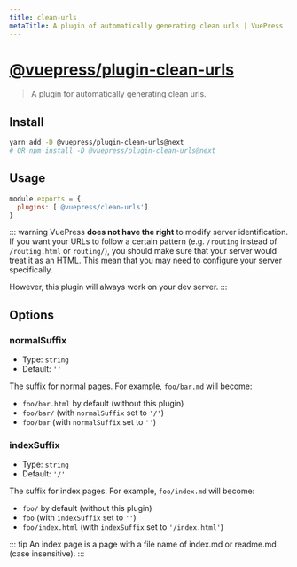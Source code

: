 ```yaml
---
title: clean-urls
metaTitle: A plugin of automatically generating clean urls | VuePress
---
```


# [@vuepress/plugin-clean-urls](https://github.com/vuejs/vuepress/tree/master/packages/@vuepress/plugin-clean-urls)

> A plugin for automatically generating clean urls. <Badge text="1.0.0-alpha.40+"/>

## Install

```bash
yarn add -D @vuepress/plugin-clean-urls@next
# OR npm install -D @vuepress/plugin-clean-urls@next
```

## Usage

```javascript
module.exports = {
  plugins: ['@vuepress/clean-urls'] 
}
```

::: warning
VuePress **does not have the right** to modify server identification. If you want your URLs to follow a certain pattern (e.g. `/routing` instead of `/routing.html` or `routing/`), you should make sure that your server would treat it as an HTML. This mean that you may need to configure your server specifically.

However, this plugin will always work on your dev server.
:::

## Options

### normalSuffix

- Type: `string`
- Default: `''`

The suffix for normal pages. For example, `foo/bar.md` will become:

- `foo/bar.html` by default (without this plugin)
- `foo/bar/` (with `normalSuffix` set to `'/'`)
- `foo/bar` (with `normalSuffix` set to `''`)

### indexSuffix

- Type: `string`
- Default: `'/'`

The suffix for index pages. For example, `foo/index.md` will become:

- `foo/` by default (without this plugin)
- `foo` (with `indexSuffix` set to `''`)
- `foo/index.html` (with `indexSuffix` set to `'/index.html'`)

::: tip
An index page is a page with a file name of index.md or readme.md (case insensitive).
:::
